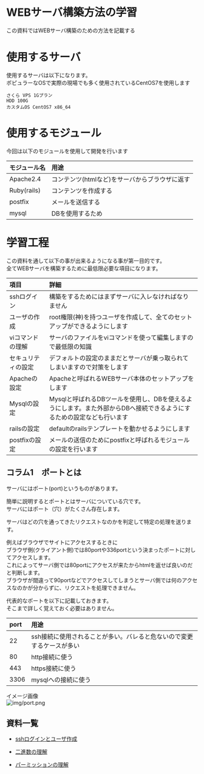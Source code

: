 # WEBサーバ構築方法の学習

この資料ではWEBサーバ構築のための方法を記載する  

# 使用するサーバ
使用するサーバは以下になります。  
ポピュラーなOSで実際の現場でも多く使用されているCentOS7を使用します  

```
さくら VPS 1Gプラン
HDD 100G
カスタムOS CentOS7 x86_64
```

# 使用するモジュール
今回は以下のモジュールを使用して開発を行います  

| モジュール名 | 用途 |
| :---- | :---- |
|Apache2.4|コンテンツ(htmlなど)をサーバからブラウザに返す|
|Ruby(rails)|コンテンツを作成する|
|postfix|メールを送信する|
|mysql|DBを使用するため|

# 学習工程

この資料を通して以下の事が出来るようになる事が第一目的です。  
全てWEBサーバを構築するために最低限必要な項目になります。  

|項目|詳細|
|:--|:--|
|sshログイン|構築をするためにはまずサーバに入レなければなりません|
|ユーザの作成|root権限(神)を持つユーザを作成して、全てのセットアップができるようにします|
|viコマンドの理解|サーバのファイルをviコマンドを使って編集しますので最低限の知識|
|セキュリティの設定| デフォルトの設定のままだとサーバが乗っ取られてしまいますので対策をします|
|Apacheの設定|Apacheと呼ばれるWEBサーバ本体のセットアップをします|
|Mysqlの設定|Mysqlと呼ばれるDBツールを使用し、DBを使えるようにします。また外部からDBへ接続できるようにするための設定なども行います|
|railsの設定|defaultのrailsテンプレートを動かせるようにします|
|postfixの設定|メールの送信のためにpostfixと呼ばれるモジュールの設定を行います|

## コラム1　ポートとは

サーバにはポート(port)というものがあります。  

簡単に説明するとポートとはサーバについている穴です。  
サーバにはポート（穴）がたくさん存在します。  

サーバはどの穴を通ってきたリクエストなのかを判定して特定の処理を送ります。  

例えばブラウザでサイトにアクセスするときに  
ブラウザ側(クライアント側)では80portや336portという決まったポートに対してアクセスします。  
これによってサーバ側では80portにアクセスが来たからhtmlを返せば良いのだと判断します。  
ブラウザが間違って90portなどでアクセスしてしまうとサーバ側では何のアクセスなのかが分からずに、リクエストを処理できません。  

代表的なポートを以下に記載しておきます。  
そこまで詳しく覚えておく必要はありません。  

|port|用途|
|:----|:----|
|22 | ssh接続に使用されることが多い。バレると危ないので変更するケースが多い|
|80| http接続に使う|
|443|https接続に使う|
|3306|mysqlへの接続に使う|

イメージ画像  
![img/port.png](img/port.png)

## 資料一覧
* [sshログインとユーザ作成](curriculum/user-create.md)

* [二進数の理解](curriculum/binary-number.md)

* [パーミッションの理解](curriculum/permission.md)
